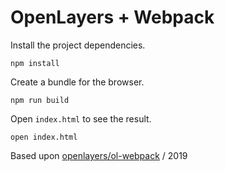 # OpenLayers + Webpack

Install the project dependencies.

    npm install

Create a bundle for the browser.

    npm run build

Open `index.html` to see the result.

    open index.html

Based upon [openlayers/ol-webpack](https://github.com/openlayers/ol-webpack) / 2019